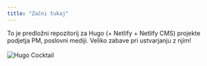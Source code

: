```yaml
---
title: "Začni tukaj"
---
```


To je predložni repozitorij za Hugo (+ Netlify + Netlify CMS) projekte podjetja PM, poslovni mediji. Veliko zabave pri ustvarjanju z njim!
<br><br>
![Hugo Cocktail](/media/uploads/hugo.jpg)
